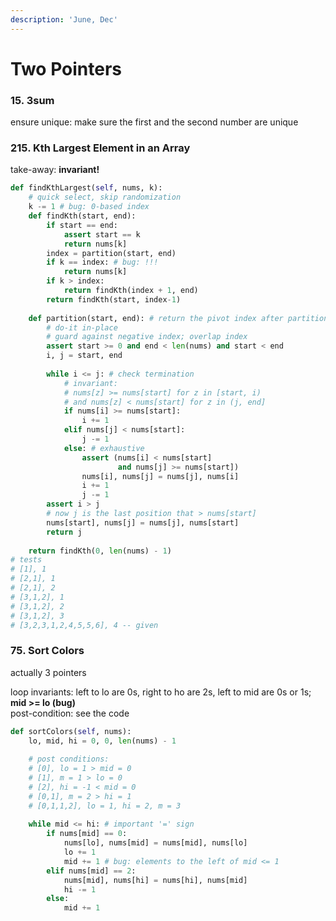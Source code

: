 ```yaml
---
description: 'June, Dec'
---
```


# Two Pointers

### **15. 3sum**

ensure unique: make sure the first and the second number are unique

### 215. Kth Largest Element in an Array

take-away: **invariant!**

```python
def findKthLargest(self, nums, k):
    # quick select, skip randomization
    k -= 1 # bug: 0-based index
    def findKth(start, end):
        if start == end:
            assert start == k
            return nums[k]
        index = partition(start, end)
        if k == index: # bug: !!!
            return nums[k]
        if k > index:
            return findKth(index + 1, end)
        return findKth(start, index-1)
    
    def partition(start, end): # return the pivot index after partitioning the sub-array
        # do-it in-place
        # guard against negative index; overlap index
        assert start >= 0 and end < len(nums) and start < end 
        i, j = start, end
        
        while i <= j: # check termination
            # invariant: 
            # nums[z] >= nums[start] for z in [start, i) 
            # and nums[z] < nums[start] for z in (j, end]
            if nums[i] >= nums[start]:
                i += 1
            elif nums[j] < nums[start]:
                j -= 1
            else: # exhaustive
                assert (nums[i] < nums[start] 
                        and nums[j] >= nums[start])
                nums[i], nums[j] = nums[j], nums[i]
                i += 1
                j -= 1
        assert i > j
        # now j is the last position that > nums[start]
        nums[start], nums[j] = nums[j], nums[start]
        return j
    
    return findKth(0, len(nums) - 1)
# tests
# [1], 1
# [2,1], 1
# [2,1], 2
# [3,1,2], 1
# [3,1,2], 2
# [3,1,2], 3
# [3,2,3,1,2,4,5,5,6], 4 -- given
```

### 75. Sort Colors

actually 3 pointers

loop invariants: left to lo are 0s, right to ho are 2s, left to mid are 0s or 1s; **mid &gt;= lo \(bug\)**  
post-condition: see the code

```python
def sortColors(self, nums):
    lo, mid, hi = 0, 0, len(nums) - 1
    
    # post conditions:
    # [0], lo = 1 > mid = 0
    # [1], m = 1 > lo = 0
    # [2], hi = -1 < mid = 0
    # [0,1], m = 2 > hi = 1
    # [0,1,1,2], lo = 1, hi = 2, m = 3
    
    while mid <= hi: # important '=' sign
        if nums[mid] == 0:
            nums[lo], nums[mid] = nums[mid], nums[lo]
            lo += 1
            mid += 1 # bug: elements to the left of mid <= 1
        elif nums[mid] == 2:
            nums[mid], nums[hi] = nums[hi], nums[mid]
            hi -= 1
        else:
            mid += 1
```

